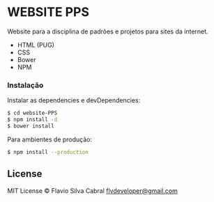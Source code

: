 # WEBSITE PPS

Website para a disciplina de padrões e projetos para sites da internet.

  - HTML (PUG)
  - CSS
  - Bower
  - NPM

### Instalação

Instalar as dependencies e devDependencies:

```sh
$ cd website-PPS
$ npm install -d
$ bower install
```

Para ambientes de produção:

```sh
$ npm install --production
```
## License

MIT License © Flavio Silva Cabral <flvdeveloper@gmail.com>
